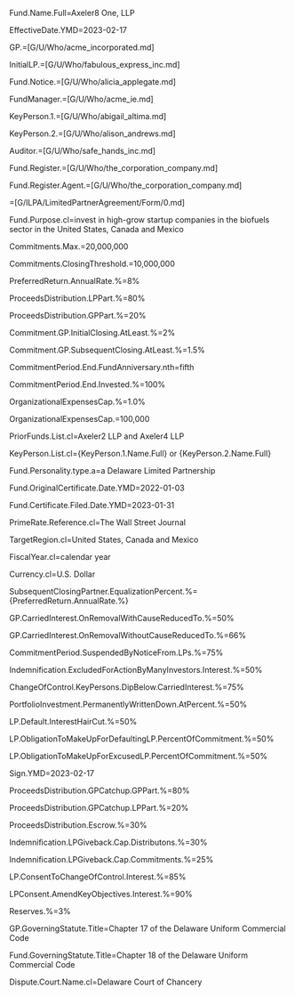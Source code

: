 Fund.Name.Full=Axeler8 One, LLP

EffectiveDate.YMD=2023-02-17

GP.=[G/U/Who/acme_incorporated.md]

InitialLP.=[G/U/Who/fabulous_express_inc.md]

Fund.Notice.=[G/U/Who/alicia_applegate.md]

FundManager.=[G/U/Who/acme_ie.md]

KeyPerson.1.=[G/U/Who/abigail_altima.md]

KeyPerson.2.=[G/U/Who/alison_andrews.md]

Auditor.=[G/U/Who/safe_hands_inc.md]

Fund.Register.=[G/U/Who/the_corporation_company.md]

Fund.Register.Agent.=[G/U/Who/the_corporation_company.md]

=[G/ILPA/LimitedPartnerAgreement/Form/0.md]


Fund.Purpose.cl=invest in high-grow startup companies in the biofuels sector in the United States, Canada and Mexico

Commitments.Max.$=$20,000,000

Commitments.ClosingThreshold.$=$10,000,000

PreferredReturn.AnnualRate.%=8%

ProceedsDistribution.LPPart.%=80%

ProceedsDistribution.GPPart.%=20%

Commitment.GP.InitialClosing.AtLeast.%=2%

Commitment.GP.SubsequentClosing.AtLeast.%=1.5%

CommitmentPeriod.End.FundAnniversary.nth=fifth

CommitmentPeriod.End.Invested.%=100%

OrganizationalExpensesCap.%=1.0%

OrganizationalExpensesCap.$=$100,000

PriorFunds.List.cl=Axeler2 LLP and Axeler4 LLP

KeyPerson.List.cl={KeyPerson.1.Name.Full} or {KeyPerson.2.Name.Full}


Fund.Personality.type.a=a Delaware Limited Partnership

Fund.OriginalCertificate.Date.YMD=2022-01-03

Fund.Certificate.Filed.Date.YMD=2023-01-31

PrimeRate.Reference.cl=The Wall Street Journal

TargetRegion.cl=United States, Canada and Mexico

FiscalYear.cl=calendar year

Currency.cl=U.S. Dollar

SubsequentClosingPartner.EqualizationPercent.%={PreferredReturn.AnnualRate.%}

GP.CarriedInterest.OnRemovalWithCauseReducedTo.%=50%

GP.CarriedInterest.OnRemovalWithoutCauseReducedTo.%=66%

CommitmentPeriod.SuspendedByNoticeFrom.LPs.%=75%

Indemnification.ExcludedForActionByManyInvestors.Interest.%=50%

ChangeOfControl.KeyPersons.DipBelow.CarriedInterest.%=75%

PortfolioInvestment.PermanentlyWrittenDown.AtPercent.%=50%

LP.Default.InterestHairCut.%=50%

LP.ObligationToMakeUpForDefaultingLP.PercentOfCommitment.%=50%

LP.ObligationToMakeUpForExcusedLP.PercentOfCommitment.%=50%

Sign.YMD=2023-02-17

ProceedsDistribution.GPCatchup.GPPart.%=80%

ProceedsDistribution.GPCatchup.LPPart.%=20%

ProceedsDistribution.Escrow.%=30%

Indemnification.LPGiveback.Cap.Distributons.%=30%

Indemnification.LPGiveback.Cap.Commitments.%=25%

LP.ConsentToChangeOfControl.Interest.%=85%

LPConsent.AmendKeyObjectives.Interest.%=90%

Reserves.%=3%

GP.GoverningStatute.Title=Chapter 17 of the Delaware Uniform Commercial Code 

Fund.GoverningStatute.Title=Chapter 18 of the Delaware Uniform Commercial Code 

Dispute.Court.Name.cl=Delaware Court of Chancery
